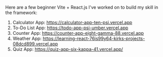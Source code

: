 Here are a few beginner Vite + React.js I've worked on to build my skill in the framework:

1. Calculator App: https://calculator-app-ten-psi.vercel.app
2. To-Do List App: https://todo-app-psi-umber.vercel.app
3. Counter App: https://counter-app-eight-gamma-88.vercel.app
4. Weather App: https://learning-react-76is99y64-kirks-projects-08dcd899.vercel.app
5. Quiz App: https://quiz-app-six-kappa-41.vercel.app/
